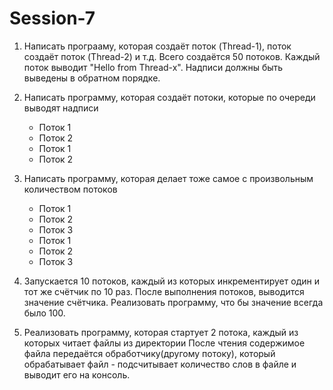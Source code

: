 # Session-7

1. Написать програаму, которая создаёт поток (Thread-1), поток создаёт поток (Thread-2) и т.д.
Всего создаётся 50 потоков. Каждый поток выводит "Hello from Thread-x".
Надписи должны быть выведены в обратном порядке.

2. Написать программу, которая создаёт потоки, которые по очереди выводят надписи
	* Поток 1
	* Поток 2
	* Поток 1
	* Поток 2

3. Написать программу, которая делает тоже самое с произвольным количеством потоков
	* Поток 1
	* Поток 2
	* Поток 3
	* Поток 1
	* Поток 2
	* Поток 3

4. Запускается 10 потоков, каждый из которых инкрементирует один и тот же счётчик по 10 раз.
После выполнения потоков, выводится значение счётчика.
Реализовать программу, что бы значение всегда было 100. 

5. Реализовать программу, которая стартует 2 потока, каждый из которых читает файлы из директории
После чтения содержимое файла передаётся обработчику(другому потоку), который обрабатывает файл - подсчитывает количество слов в файле и выводит его на консоль.
